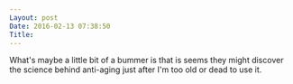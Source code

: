 ```yaml
---
Layout: post
Date: 2016-02-13 07:38:50
Title: 
---
```

What's maybe a little bit of a bummer is that is seems they might discover the science behind anti-aging just after I'm too old or dead to use it. 